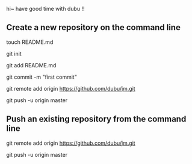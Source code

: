 hi~
have good time with dubu !!



Create a new repository on the command line
---------------------------------------------

touch README.md

git init

git add README.md

git commit -m "first commit"

git remote add origin https://github.com/dubu/jm.git

git push -u origin master







Push an existing repository from the command line
-------------------------------------------------

git remote add origin https://github.com/dubu/jm.git

git push -u origin master

